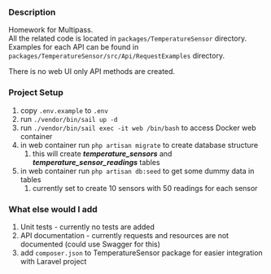 ### Description

Homework for Multipass.<br>
All the related code is located in `packages/TemperatureSensor` directory.<br>
Examples for each API can be found in `packages/TemperatureSensor/src/Api/RequestExamples` directory.<br>

There is no web UI only API methods are created.

### Project Setup

1. copy `.env.example` to `.env`
2. run `./vendor/bin/sail up -d`
3. run `./vendor/bin/sail exec -it web /bin/bash` to access Docker web container
4. in web container run `php artisan migrate` to create database structure
   1. this will create ***temperature_sensors*** and ***temperature_sensor_readings*** tables
5. in web container run `php artisan db:seed` to get some dummy data in tables
   1. currently set to create 10 sensors with 50 readings for each sensor

### What else would I add
1. Unit tests - currently no tests are added
2. API documentation - currently requests and resources are not documented (could use Swagger for this)
3. add `composer.json` to TemperatureSensor package for easier integration with Laravel project
